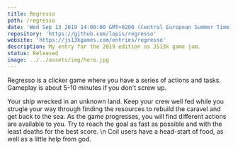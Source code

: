 ```yaml
---
title: Regresso
path: /regresso
date: 'Wed Sep 13 2019 14:00:00 GMT+0200 (Central European Summer Time)'
repository: 'https://github.com/lopis/regresso'
website: 'https://js13kgames.com/entries/regresso'
description: My entry for the 2019 edition os JS13k game jam.
status: Released
image: ../../assets/img/hero.jpg
---
```

Regresso is a clicker game where you have a series of actions and tasks. Gameplay is about 5-10 minutes if you don't screw up.

Your ship wrecked in an unknown land. Keep your crew well fed while you strugle your way through finding the resources to rebuild the caravel and get back to the sea. As the game progresses, you will find different actions are available to you. Try to reach the goal as fast as possible and with the least deaths for the best score. \n Coil users have a head-start of food, as well as a little help from god.

